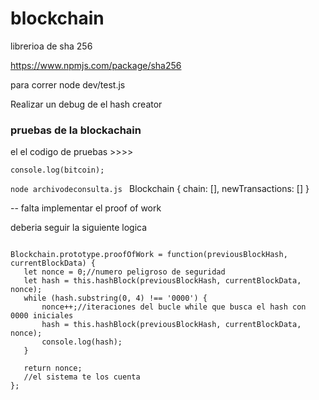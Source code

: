 # blockchain


librerioa de sha 256

https://www.npmjs.com/package/sha256

para correr node dev/test.js

Realizar un debug de el hash creator


 ### pruebas de la blockachain

 el el codigo de pruebas >>>>

 `` console.log(bitcoin); ``

``node archivodeconsulta.js ``
 Blockchain { chain: [], newTransactions: [] }


 -- falta implementar el proof of work

 deberia seguir la siguiente logica 


 ```
 
Blockchain.prototype.proofOfWork = function(previousBlockHash, currentBlockData) {
	let nonce = 0;//numero peligroso de seguridad
	let hash = this.hashBlock(previousBlockHash, currentBlockData, nonce);
	while (hash.substring(0, 4) !== '0000') {
		nonce++;//iteraciones del bucle while que busca el hash con 0000 iniciales
		hash = this.hashBlock(previousBlockHash, currentBlockData, nonce);
		console.log(hash);
	}

	return nonce;
	//el sistema te los cuenta 
};

  ```

